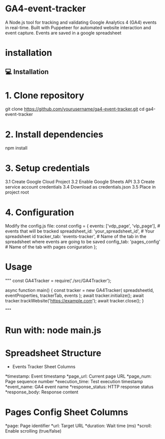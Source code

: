 # GA4-event-tracker
A Node.js tool for tracking and validating Google Analytics 4 (GA4) events in real-time. Built with Puppeteer for automated website interaction and event capture. Events are saved in a google spreadsheet



# installation


## 💻 Installation

# 1. Clone repository
git clone https://github.com/yourusername/ga4-event-tracker.git
cd ga4-event-tracker

# 2. Install dependencies
npm install

# 3. Setup credentials
 3.1 Create Google Cloud Project
 3.2 Enable Google Sheets API
 3.3 Create service account credentials
 3.4 Download as credentials.json
 3.5 Place in project root

# 4. Configuration
Modify the config.js file:
const config = {
  events: ['vdp_page', 'vlp_page'], # events that will be tracked
  spreadsheet_id: 'your_spreadsheet_id', # Your spreadsheet id
  tracker_tab: 'events-tracker', # Name of the tab in the spreadsheet where events are going to be saved
  config_tab: 'pages_config' # Name of the tab with pages coniguration
};

# Usage
"""
const GA4Tracker = require('./src/GA4Tracker');

async function main() {
    const tracker = new GA4Tracker(
        spreadsheetId,
        eventProperties,
        trackerTab,
        events
    );
    await tracker.initialize();
    await tracker.trackWebsite('https://example.com');
    await tracker.close();
}

"""


# Run with: node main.js

# Spreadsheet Structure

* Events Tracker Sheet Columns

*timestamp: Event timestamp
*page_url: Current page URL
*page_num: Page sequence number
*execution_time: Test execution timestamp
*event_name: GA4 event name
*response_status: HTTP response status
*response_body: Response content

# Pages Config Sheet Columns

*page: Page identifier
*url: Target URL
*duration: Wait time (ms)
*scroll: Enable scrolling (true/false)

